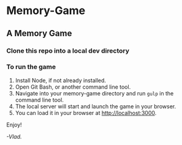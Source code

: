 # Memory-Game
## A Memory Game

### Clone this repo into a local dev directory
### To run the game
1. Install Node, if not already installed.
2. Open Git Bash, or another command line tool.
3. Navigate into your memory-game directory and run `gulp` in the command line tool.
4. The local server will start and launch the game in your browser.
5. You can load it in your browser at [http://localhost:3000](http://localhost:3000).

Enjoy!

*-Vlad.*
